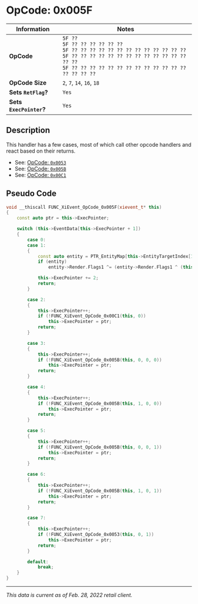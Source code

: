 # OpCode: 0x005F

| Information               | Notes |
|---                        |---    |
| **OpCode**                | `5F ??` <br> `5F ?? ?? ?? ?? ?? ??` <br> `5F ?? ?? ?? ?? ?? ?? ?? ?? ?? ?? ?? ?? ??` <br> `5F ?? ?? ?? ?? ?? ?? ?? ?? ?? ?? ?? ?? ?? ?? ??` <br> `5F ?? ?? ?? ?? ?? ?? ?? ?? ?? ?? ?? ?? ?? ?? ?? ?? ??` |
| **OpCode Size**           | `2`, `7`, `14`, `16`, `18` |
| **Sets `RetFlag`?**       | `Yes` |
| **Sets `ExecPointer`?**   | `Yes` |

## Description

This handler has a few cases, most of which call other opcode handlers and react based on their returns.

  * See: [OpCode: `0x0053`](OpCodes/0x0053.md)
  * See: [OpCode: `0x005B`](OpCodes/0x005B.md)
  * See: [OpCode: `0x00C1`](OpCodes/0x00C1.md)

## Pseudo Code

```cpp
void __thiscall FUNC_XiEvent_OpCode_0x005F(xievent_t* this)
{
    const auto ptr = this->ExecPointer;

    switch (this->EventData[this->ExecPointer + 1])
    {
        case 0:
        case 1:
        {
            const auto entity = PTR_EntityMap[this->EntityTargetIndex[1]];
            if (entity)
                entity->Render.Flags1 ^= (entity->Render.Flags1 ^ (this->EventData[this->ExecPointer + 1] << 29)) & 0x20000000;

            this->ExecPointer += 2;
            return;
        }

        case 2:
        {
            this->ExecPointer++;
            if (!FUNC_XiEvent_OpCode_0x00C1(this, 0))
                this->ExecPointer = ptr;
            return;
        }

        case 3:
        {
            this->ExecPointer++;
            if (!FUNC_XiEvent_OpCode_0x005B(this, 0, 0, 0))
                this->ExecPointer = ptr;
            return;
        }

        case 4:
        {
            this->ExecPointer++;
            if (!FUNC_XiEvent_OpCode_0x005B(this, 1, 0, 0))
                this->ExecPointer = ptr;
            return;
        }

        case 5:
        {
            this->ExecPointer++;
            if (!FUNC_XiEvent_OpCode_0x005B(this, 0, 0, 1))
                this->ExecPointer = ptr;
            return;
        }

        case 6:
        {
            this->ExecPointer++;
            if (!FUNC_XiEvent_OpCode_0x005B(this, 1, 0, 1))
                this->ExecPointer = ptr;
            return;
        }

        case 7:
        {
            this->ExecPointer++;
            if (!FUNC_XiEvent_OpCode_0x0053(this, 0, 1))
                this->ExecPointer = ptr;
            return;
        }

        default:
            break;
    }
}
```

---

_This data is current as of Feb. 28, 2022 retail client._